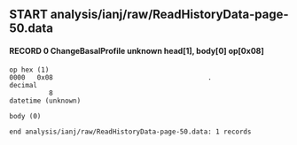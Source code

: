## START analysis/ianj/raw/ReadHistoryData-page-50.data
#### RECORD 0 ChangeBasalProfile unknown head[1], body[0] op[0x08]

    op hex (1)
    0000   0x08                                       .
    decimal
              8
    datetime (unknown)

    body (0)

`end analysis/ianj/raw/ReadHistoryData-page-50.data: 1 records`

